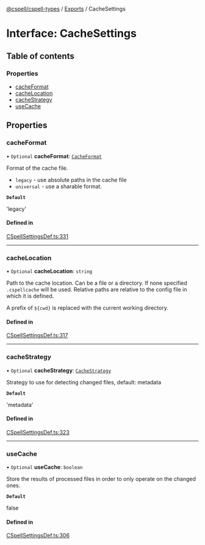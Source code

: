 [@cspell/cspell-types](../README.md) / [Exports](../modules.md) / CacheSettings

# Interface: CacheSettings

## Table of contents

### Properties

- [cacheFormat](CacheSettings.md#cacheformat)
- [cacheLocation](CacheSettings.md#cachelocation)
- [cacheStrategy](CacheSettings.md#cachestrategy)
- [useCache](CacheSettings.md#usecache)

## Properties

### cacheFormat

• `Optional` **cacheFormat**: [`CacheFormat`](../modules.md#cacheformat)

Format of the cache file.
- `legacy` - use absolute paths in the cache file
- `universal` - use a sharable format.

**`Default`**

'legacy'

#### Defined in

[CSpellSettingsDef.ts:331](https://github.com/streetsidesoftware/cspell/blob/bc3346a/packages/cspell-types/src/CSpellSettingsDef.ts#L331)

___

### cacheLocation

• `Optional` **cacheLocation**: `string`

Path to the cache location. Can be a file or a directory.
If none specified `.cspellcache` will be used.
Relative paths are relative to the config file in which it
is defined.

A prefix of `${cwd}` is replaced with the current working directory.

#### Defined in

[CSpellSettingsDef.ts:317](https://github.com/streetsidesoftware/cspell/blob/bc3346a/packages/cspell-types/src/CSpellSettingsDef.ts#L317)

___

### cacheStrategy

• `Optional` **cacheStrategy**: [`CacheStrategy`](../modules.md#cachestrategy)

Strategy to use for detecting changed files, default: metadata

**`Default`**

'metadata'

#### Defined in

[CSpellSettingsDef.ts:323](https://github.com/streetsidesoftware/cspell/blob/bc3346a/packages/cspell-types/src/CSpellSettingsDef.ts#L323)

___

### useCache

• `Optional` **useCache**: `boolean`

Store the results of processed files in order to only operate on the changed ones.

**`Default`**

false

#### Defined in

[CSpellSettingsDef.ts:306](https://github.com/streetsidesoftware/cspell/blob/bc3346a/packages/cspell-types/src/CSpellSettingsDef.ts#L306)
